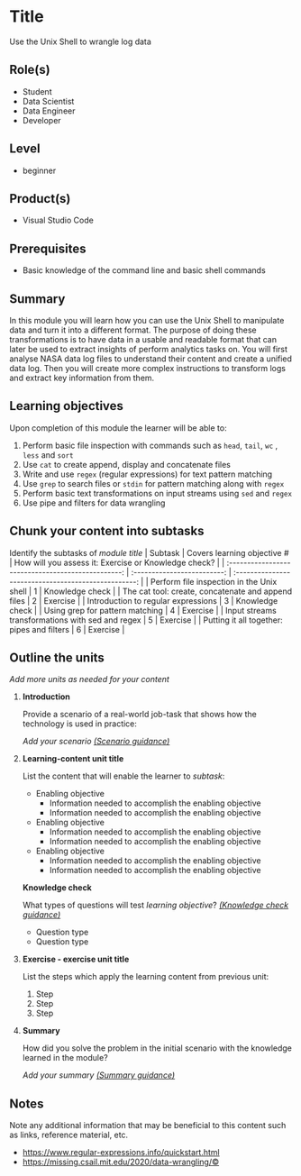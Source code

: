 # Title

Use the Unix Shell to wrangle log data

## Role(s)

- Student
- Data Scientist
- Data Engineer
- Developer

## Level

- beginner

## Product(s)

- Visual Studio Code

## Prerequisites

- Basic knowledge of the command line and basic shell commands

## Summary

In this module you will learn how you can use the Unix Shell to manipulate data and turn it into a different format. The purpose of doing these transformations is to have data in a usable and readable format that can later be used to extract insights of perform analytics tasks on.
You will first analyse NASA data log files to understand their content and create a unified data log. Then you will create more complex instructions to transform logs and extract key information from them.

## Learning objectives

Upon completion of this module the learner will be able to:
1. Perform basic file inspection with commands such as `head`, `tail`, `wc` , `less` and `sort`
2. Use `cat` to create append, display and concatenate files
3. Write and use `regex` (regular expressions) for text pattern matching
4. Use `grep` to search files or `stdin` for pattern matching along with `regex`
5. Perform basic text transformations on input streams using `sed` and `regex`
6. Use pipe and filters for data wrangling

## Chunk your content into subtasks

Identify the subtasks of *module title*
|                      Subtask                       | Covers learning objective # | How will you assess it: Exercise or Knowledge check? |
| :------------------------------------------------: | :-------------------------: | :--------------------------------------------------: |
|     Perform file inspection in the Unix shell      |              1              |                   Knowledge check                    |
| The cat tool: create, concatenate and append files |              2              |                       Exercise                       |
|        Introduction to regular expressions         |              3              |                   Knowledge check                    |
|          Using grep for pattern matching           |              4              |                       Exercise                       |
|  Input streams transformations with sed and regex  |              5              |                       Exercise                       |
|     Putting it all together: pipes and filters     |              6              |                       Exercise                       |

## Outline the units

*Add more units as needed for your content*

1. **Introduction**

    Provide a scenario of a real-world job-task that shows how the technology is used in practice:

    *Add your scenario [(Scenario guidance)](https://review.docs.microsoft.com/en-us/learn-docs/docs/id-guidance-scenarios)*

1. **Learning-content unit title**

    List the content that will enable the learner to *subtask*:

    - Enabling objective
        - Information needed to accomplish the enabling objective
        - Information needed to accomplish the enabling objective
    - Enabling objective
        - Information needed to accomplish the enabling objective
        - Information needed to accomplish the enabling objective
    - Enabling objective
        - Information needed to accomplish the enabling objective
        - Information needed to accomplish the enabling objective

    **Knowledge check**

    What types of questions will test *learning objective*? *[(Knowledge check guidance)](https://review.docs.microsoft.com/en-us/learn-docs/docs/id-guidance-knowledge-check)*

    - Question type
    - Question type

1. **Exercise - exercise unit title**

    List the steps which apply the learning content from previous unit:

    1. Step
    1. Step
    1. Step

1. **Summary**

    How did you solve the problem in the initial scenario with the knowledge learned in the module?

    *Add your summary [(Summary guidance)](https://review.docs.microsoft.com/en-us/learn-docs/docs/id-guidance-module-summary-unit)*

## Notes

Note any additional information that may be beneficial to this content such as links, reference material, etc.


- https://www.regular-expressions.info/quickstart.html
- https://missing.csail.mit.edu/2020/data-wrangling/©